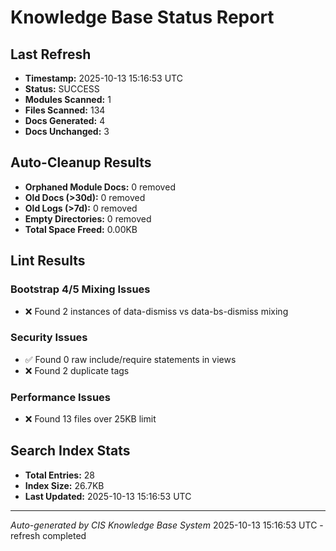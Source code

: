 # Knowledge Base Status Report

## Last Refresh
- **Timestamp:** 2025-10-13 15:16:53 UTC
- **Status:** SUCCESS
- **Modules Scanned:** 1
- **Files Scanned:** 134
- **Docs Generated:** 4
- **Docs Unchanged:** 3


## Auto-Cleanup Results
- **Orphaned Module Docs:** 0 removed
- **Old Docs (>30d):** 0 removed
- **Old Logs (>7d):** 0 removed
- **Empty Directories:** 0 removed
- **Total Space Freed:** 0.00KB

## Lint Results
### Bootstrap 4/5 Mixing Issues
- ❌ Found 2 instances of data-dismiss vs data-bs-dismiss mixing

### Security Issues  
- ✅ Found 0 raw include/require statements in views
- ❌ Found 2 duplicate <body> tags

### Performance Issues
- ❌ Found 13 files over 25KB limit

## Search Index Stats  
- **Total Entries:** 28
- **Index Size:** 26.7KB
- **Last Updated:** 2025-10-13 15:16:53 UTC

---
*Auto-generated by CIS Knowledge Base System*
2025-10-13 15:16:53 UTC - refresh completed
